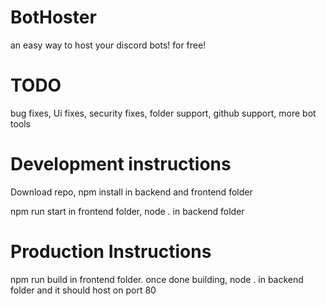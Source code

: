 # BotHoster

an easy way to host your discord bots! for free!

# TODO

bug fixes, Ui fixes, security fixes, folder support, github support, more bot tools

# Development instructions

Download repo, npm install in backend and frontend folder

npm run start in frontend folder, node . in backend folder

# Production Instructions

npm run build in frontend folder. once done building, node . in backend folder and it should host on port 80